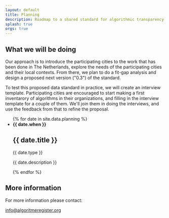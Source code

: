 ```yaml
---
layout: default
title: Planning
description: Roadmap to a shared standard for algorithmic transparency
splash: true
orgs: true
---
```

## What we will be doing

Our approach is to introduce the participating cities to the work that has been done in The Netherlands, explore the needs of the participating cities and their local contexts. From there, we plan to do a fit-gap analysis and design a proposed next version ("0.3") of the standard.

To test this proposed data standard in practice, we will create an interview template. Participating cities are encouraged to start making a first inventarory of algorithms in their organizations, and filling in the interview template for a couple of them. We'll join them in doing the interviews, and use the feedback from that to refine the proposal.

<ul>
{% for date in site.data.planning %}
<li>
    <b>{{ date.when }}</b>
    <h2>{{ date.title }}</h2>
    <span class="label">{{ date.type }}</span>
    <p>{{ date.description }}</p>
</li>
{% endfor %}
</ul>

<h2 class="my5">More information</h2>

For more information please contact:

<a href="mailto:info@algoritmeregister.org" class="btn display-inline-block mb4">info@algoritmeregister.org</a>
